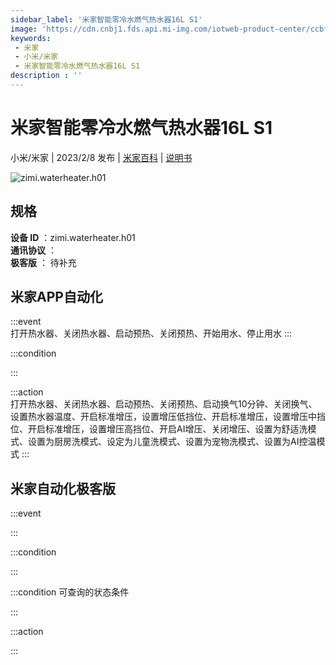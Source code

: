 ```yaml
---
sidebar_label: '米家智能零冷水燃气热水器16L S1'
image: 'https://cdn.cnbj1.fds.api.mi-img.com/iotweb-product-center/ccbff19cd1b71f2046673467dbfc7351_1660181799318.png?GalaxyAccessKeyId=AKVGLQWBOVIRQ3XLEW&Expires=9223372036854775807&Signature=VElX7YDT2Db8qsWZwf9a2emzeOA='
keywords: 
 - 米家
 - 小米/米家
 - 米家智能零冷水燃气热水器16L S1
description : ''
---
```

# 米家智能零冷水燃气热水器16L S1

小米/米家 | 2023/2/8 发布 | [米家百科](https://home.mi.com/webapp/content/baike/product/index.html?model=zimi.waterheater.h01) | [说明书](https://home.mi.com/views/introduction.html?model=zimi.waterheater.h01&region=cn)

![zimi.waterheater.h01](https://cdn.cnbj1.fds.api.mi-img.com/iotweb-product-center/ccbff19cd1b71f2046673467dbfc7351_1660181799318.png?GalaxyAccessKeyId=AKVGLQWBOVIRQ3XLEW&Expires=9223372036854775807&Signature=VElX7YDT2Db8qsWZwf9a2emzeOA=)

## 规格  
> 
**设备 ID** ：zimi.waterheater.h01  
**通讯协议** ：  
**极客版**  ： 待补充 


## 米家APP自动化  

:::event  
打开热水器、关闭热水器、启动预热、关闭预热、开始用水、停止用水
:::

:::condition  

:::

:::action   
打开热水器、关闭热水器、启动预热、关闭预热、启动换气10分钟、关闭换气、设置热水器温度、开启标准增压，设置增压低挡位、开启标准增压，设置增压中挡位、开启标准增压，设置增压高挡位、开启AI增压、关闭增压、设置为舒适洗模式、设置为厨房洗模式、设定为儿童洗模式、设置为宠物洗模式、设置为AI控温模式
:::

## 米家自动化极客版  

:::event  

:::

:::condition  

:::

:::condition 可查询的状态条件  

:::

:::action  

:::

        
